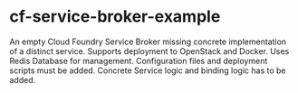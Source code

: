 # cf-service-broker-example
An empty Cloud Foundry Service Broker missing concrete implementation of a distinct service. Supports deployment to OpenStack and Docker. Uses Redis Database for management. Configuration files and deployment scripts must be added. Concrete Service logic and binding logic has to be added.
